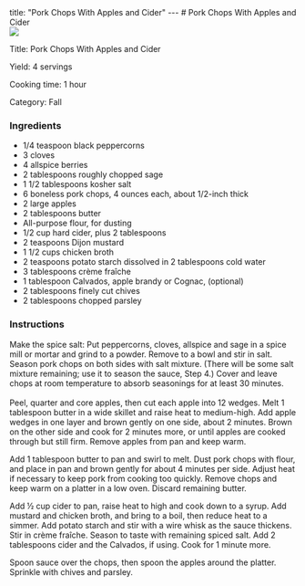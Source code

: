 <!DOCTYPE HTML PUBLIC "-//W3C//DTD HTML 4.0 Transitional//EN">
<html>
  <head>
  title: "Pork Chops With Apples and Cider"
---
# Pork Chops With Apples and Cider<link rel='stylesheet' href='style.css' type='text/css'><meta http-equiv="Content-Style-Stype" content="text/css">
     <meta http-equiv="Content-Type" content="text/html;charset=utf-8">
     </head><body><div class="recipe" itemscope itemtype="http://schema.org/Recipe"><img src="pics/20.jpg" itemprop="image"><div class='header'><p class="title"><span class="label">Title:</span> <span itemprop="name">Pork Chops With Apples and Cider</span></p>
<p class="yields"><span class="label">Yield:</span> <span itemprop="recipeYield">4 servings</span></p>
<p class="cooktime"><span class="label">Cooking time:</span> <span itemprop="cookTime">1 hour</span></p>
<p class="category"><span class="label">Category:</span> <span itemprop="recipeCategory">Fall</span></p>
</div><div class="ing"><h3>Ingredients</h3><ul class="ing"><li class="ing" itemprop="ingredients">1/4 teaspoon black peppercorns </li>
<li class="ing" itemprop="ingredients">3 cloves </li>
<li class="ing" itemprop="ingredients">4 allspice berries </li>
<li class="ing" itemprop="ingredients">2 tablespoons roughly chopped sage </li>
<li class="ing" itemprop="ingredients">1 1/2 tablespoons kosher salt </li>
<li class="ing" itemprop="ingredients">6 boneless pork chops, 4 ounces each, about 1/2-inch thick </li>
<li class="ing" itemprop="ingredients">2 large apples </li>
<li class="ing" itemprop="ingredients">2 tablespoons butter </li>
<li class="ing" itemprop="ingredients">All-purpose flour, for dusting </li>
<li class="ing" itemprop="ingredients">1/2 cup hard cider, plus 2 tablespoons </li>
<li class="ing" itemprop="ingredients">2 teaspoons Dijon mustard </li>
<li class="ing" itemprop="ingredients">1 1/2 cups chicken broth </li>
<li class="ing" itemprop="ingredients">2 teaspoons potato starch dissolved in 2 tablespoons cold water </li>
<li class="ing" itemprop="ingredients">3 tablespoons crème fraîche </li>
<li class="ing" itemprop="ingredients">1 tablespoon Calvados, apple brandy or Cognac, (optional)</li>
<li class="ing" itemprop="ingredients">2 tablespoons finely cut chives </li>
<li class="ing" itemprop="ingredients">2 tablespoons chopped parsley </li>
</ul>
</div>
<div class="instructions"><h3 class="Instructions">Instructions</h3><div itemprop="recipeInstructions"><p>Make the spice salt: Put peppercorns, cloves, allspice and sage in a spice mill or mortar and grind to a powder. Remove to a bowl and stir in salt. Season pork chops on both sides with salt mixture. (There will be some salt mixture remaining; use it to season the sauce, Step 4.) Cover and leave chops at room temperature to absorb seasonings for at least 30 minutes.<br> <br>Peel, quarter and core apples, then cut each apple into 12 wedges. Melt 1 tablespoon butter in a wide skillet and raise heat to medium-high. Add apple wedges in one layer and brown gently on one side, about 2 minutes. Brown on the other side and cook for 2 minutes more, or until apples are cooked through but still firm. Remove apples from pan and keep warm.</p><p>Add 1 tablespoon butter to pan and swirl to melt. Dust pork chops with flour, and place in pan and brown gently for about 4 minutes per side. Adjust heat if necessary to keep pork from cooking too quickly. Remove chops and keep warm on a platter in a low oven. Discard remaining butter.</p><p>Add ½ cup cider to pan, raise heat to high and cook down to a syrup. Add mustard and chicken broth, and bring to a boil, then reduce heat to a simmer. Add potato starch and stir with a wire whisk as the sauce thickens. Stir in crème fraîche. Season to taste with remaining spiced salt. Add 2 tablespoons cider and the Calvados, if using. Cook for 1 minute more.</p><p>Spoon sauce over the chops, then spoon the apples around the platter. Sprinkle with chives and parsley.</p></div></div></div>

</body>
</html>